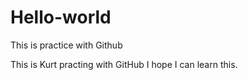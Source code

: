 # Hello-world
This is practice with Github

This is Kurt practing with GitHub
I hope I can learn this. 

